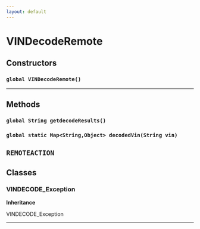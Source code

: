 ```yaml
---
layout: default
---
```

# VINDecodeRemote
## Constructors
### `global VINDecodeRemote()`
---
## Methods
### `global String getdecodeResults()`
### `global static Map<String,Object> decodedVin(String vin)`

`REMOTEACTION`
---
## Classes
### VINDECODE_Exception

**Inheritance**

VINDECODE_Exception


---
